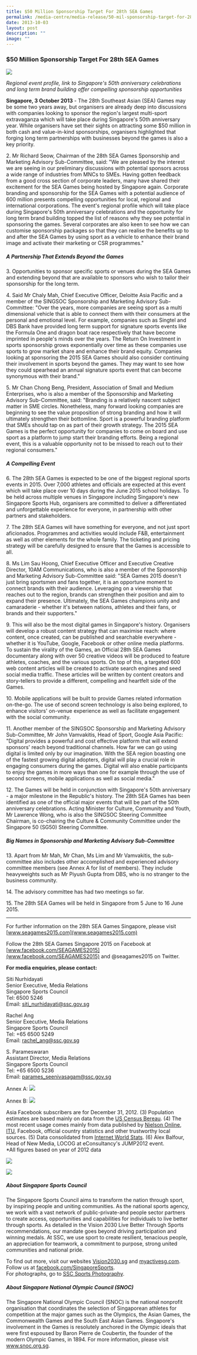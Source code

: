 ```yaml
---
title: $50 Million Sponsorship Target For 28th SEA Games
permalink: /media-centre/media-release/50-mil-sponsorship-target-for-28th-sea-games/
date: 2013-10-03
layout: post
description: ""
image: ""
---
```

### **$50 Million Sponsorship Target For 28th SEA Games**
![](/images/Media%20Centre/Media%20Release/2013/October%202013/SEA%20Games%20logo.jpeg)

*Regional event profile, link to Singapore's 50th anniversary celebrations and long term brand building offer compelling sponsorship opportunities*

**Singapore, 3 October 2013** - The 28th Southeast Asian (SEA) Games may be some two years away, but organisers are already deep into discussions with companies looking to sponsor the region's largest multi-sport extravaganza which will take place during Singapore's 50th anniversary year. While organisers have set their sights on attracting some $50 million in both cash and value-in-kind sponsorships, organisers highlighted that forging long term partnerships with businesses beyond the games is also a key priority.

2\. Mr Richard Seow, Chairman of the 28th SEA Games Sponsorship and Marketing Advisory Sub-Committee, said: "We are pleased by the interest we are seeing in our preliminary discussions with potential sponsors across a wide range of industries from MNCs to SMEs. Having gotten feedback from a good cross section of corporate leaders, many have shared their excitement for the SEA Games being hosted by Singapore again. Corporate branding and sponsorship for the SEA Games with a potential audience of 600 million presents compelling opportunities for local, regional and international corporations. The event's regional profile which will take place during Singapore's 50th anniversary celebrations and the opportunity for long term brand building topped the list of reasons why they see potential in sponsoring the games. Several corporates are also keen to see how we can customise sponsorship packages so that they can realise the benefits up to and after the SEA Games by using sport as a vehicle to enhance their brand image and activate their marketing or CSR programmes."

##### **A Partnership That Extends Beyond the Games**

3\. Opportunities to sponsor specific sports or venues during the SEA Games and extending beyond that are available to sponsors who wish to tailor their sponsorship for the long term.

4\. Said Mr Chaly Mah, Chief Executive Officer, Deloitte Asia Pacific and a member of the SINGSOC Sponsorship and Marketing Advisory Sub-Committee: "Over the years, more companies are seeing sport as a multi dimensional vehicle that is able to connect them with their consumers at the personal and emotional level. For example, companies such as Singtel and DBS Bank have provided long term support for signature sports events like the Formula One and dragon boat race respectively that have become imprinted in people's minds over the years. The Return On Investment in sports sponsorship grows exponentially over time as these companies use sports to grow market share and enhance their brand equity. Companies looking at sponsoring the 2015 SEA Games should also consider continuing their involvement in sports beyond the games. They may want to see how they could spearhead an annual signature sports event that can become synonymous with their brand."

5\. Mr Chan Chong Beng, President, Association of Small and Medium Enterprises, who is also a member of the Sponsorship and Marketing Advisory Sub-Committee, said: "Branding is a relatively nascent subject matter in SME circles. Nonetheless, many forward looking companies are beginning to see the value proposition of strong branding and how it will ultimately strengthen their bottomline. Sport is a powerful branding platform that SMEs should tap on as part of their growth strategy. The 2015 SEA Games is the perfect opportunity for companies to come on board and use sport as a platform to jump start their branding efforts. Being a regional event, this is a valuable opportunity not to be missed to reach out to their regional consumers."

##### **A Compelling Event**

6\. The 28th SEA Games is expected to be one of the biggest regional sports events in 2015. Over 7,000 athletes and officials are expected at this event which will take place over 10 days during the June 2015 school holidays. To be held across multiple venues in Singapore including Singapore's new Singapore Sports Hub, organisers are committed to deliver a differentiated and unforgettable experience for everyone, in partnership with other partners and stakeholders.

7\. The 28th SEA Games will have something for everyone, and not just sport aficionados. Programmes and activities would include F&B, entertainment as well as other elements for the whole family. The ticketing and pricing strategy will be carefully designed to ensure that the Games is accessible to all.

8\. Ms Lim Sau Hoong, Chief Executive Officer and Executive Creative Director, 10AM Communications, who is also a member of the Sponsorship and Marketing Advisory Sub-Committee said: "SEA Games 2015 doesn't just bring sportsmen and fans together, it is an opportune moment to connect brands with their audience. Leveraging on a viewership that reaches out to the region, brands can strengthen their position and aim to expand their presence. Ultimately, the SEA Games champions unity and camaraderie - whether it's between nations, athletes and their fans, or brands and their supporters."

9\. This will also be the most digital games in Singapore's history. Organisers will develop a robust content strategy that can maximise reach: where content, once created, can be published and searchable everywhere - whether it is YouTube, Google, Facebook or other online media platforms. To sustain the virality of the Games, an Official 28th SEA Games documentary along with over 50 creative videos will be produced to feature athletes, coaches, and the various sports. On top of this, a targeted 600 web content articles will be created to activate search engines and seed social media traffic. These articles will be written by content creators and story-tellers to provide a different, compelling and heartfelt side of the Games.

10\. Mobile applications will be built to provide Games related information on-the-go. The use of second screen technology is also being explored, to enhance visitors' on-venue experience as well as facilitate engagement with the social community.

11\. Another member of the SINGSOC Sponsorship and Marketing Advisory Sub-Committee, Mr John Vamvakitis, Head of Sport, Google Asia Pacific: "Digital provides a powerful and cost effective platform that will extend sponsors' reach beyond traditional channels. How far we can go using digital is limited only by our imagination. With the SEA region boasting one of the fastest growing digital adopters, digital will play a crucial role in engaging consumers during the games. Digital will also enable participants to enjoy the games in more ways than one for example through the use of second screens, mobile applications as well as social media."

12\. The Games will be held in conjunction with Singapore's 50th anniversary - a major milestone in the Republic's history. The 28th SEA Games has been identified as one of the official major events that will be part of the 50th anniversary celebrations. Acting Minister for Culture, Community and Youth, Mr Lawrence Wong, who is also the SINGSOC Steering Committee Chairman, is co-chairing the Culture & Community Committee under the Singapore 50 (SG50) Steering Committee.

##### **Big Names in Sponsorship and Marketing Advisory Sub-Committee**

13\. Apart from Mr Mah, Mr Chan, Ms Lim and Mr Vamvakitis, the sub-committee also includes other accomplished and experienced advisory committee members (see Annex A for list of members). They include heavyweights such as Mr Piyush Gupta from DBS, who is no stranger to the business community.

14\. The advisory committee has had two meetings so far.

15\. The 28th SEA Games will be held in Singapore from 5 June to 16 June 2015.

---

For further information on the 28th SEA Games Singapore, please visit [www.seagames2015.com](www.seagames2015.com)

Follow the 28th SEA Games Singapore 2015 on Facebook at [www.facebook.com/SEAGAMES2015](www.facebook.com/SEAGAMES2015) and @seagames2015 on Twitter.

**For media enquiries, please contact:**

Siti Nurhidayati
<br>Senior Executive, Media Relations
<br>Singapore Sports Council
<br>Tel: 6500 5246
<br>Email: [siti_nurhidayati@ssc.gov.sg](mailto:siti_nurhidayati@ssc.gov.sg)

Rachel Ang
<br>Senior Executive, Media Relations
<br>Singapore Sports Council
<br>Tel: +65 6500 5249
<br>Email: [rachel_ang@ssc.gov.sg](mailto:rachel_ang@ssc.gov.sg)

S. Parameswaran 
<br>Assistant Director, Media Relations
<br>Singapore Sports Council
<br>Tel: +65 6500 5236
<br>Email: [parames_seenivasagam@ssc.gov.sg](mailto:parames_seenivasagam@ssc.gov.sg)

Annex A:
![](/images/Media%20Centre/Media%20Release/2013/October%202013/50MILLIONSPONSORSHIPTARGETFOR28thSEAGAMESMainPar0055Imagegif.gif)

Annex B:
![](/images/Media%20Centre/Media%20Release/2013/October%202013/50MILLIONSPONSORSHIPTARGETFOR28thSEAGAMESMainPar0059Imagegif.gif)

Asia Facebook subscribers are for December 31, 2012. (3) Population estimates are based mainly on data from the [US Census Bereau](http://www.census.gov/). (4) The most recent usage comes mainly from data published by [Nielson Online](http://www.nielsen-online.com/), [ITU](http://www.itu.int/), Facebook, official country statistics and other trustworthy local sources. (5) Data consolidated from [Internet World Stats](http://www.internetworldstats.com/). (6) Alex Balfour, Head of New Media, LOCOG at eConsultancy's JUMP2012 event.
<br>
*All figures based on year of 2012 data 

![](/images/Media%20Centre/Media%20Release/2013/October%202013/50MILLIONSPONSORSHIPTARGETFOR28thSEAGAMESMainPar0062Imagegif.gif)

![](/images/Media%20Centre/Media%20Release/2013/October%202013/50MILLIONSPONSORSHIPTARGETFOR28thSEAGAMESMainPar0063Imagegif.gif)

##### **About Singapore Sports Council**
The Singapore Sports Council aims to transform the nation through sport, by inspiring people and uniting communities. As the national sports agency, we work with a vast network of public-private-and people sector partners to create access, opportunities and capabilities for individuals to live better through sports. As detailed in the Vision 2030 Live Better Through Sports recommendations, our mandate goes beyond driving participation and winning medals. At SSC, we use sport to create resilient, tenacious people, an appreciation for teamwork, a commitment to purpose, strong united communities and national pride.

 To find out more, visit our websites [Vision2030.sg](http://www.vision2030.sg/) and [myactivesg.com](http://www.myactivesg.com/).<br>Follow us at [facebook.com/SingaporeSports](http://www.facebook.com/SingaporeSports).<br>For photographs, go to [SSC Sports Photography](http://www.flickr.com/ssc-sportsphotography).

##### **About Singapore National Olympic Council (SNOC)**
The Singapore National Olympic Council (SNOC) is the national nonprofit organisation that coordinates the selection of Singaporean athletes for competition at the major games such as the Olympics, the Asian Games, the Commonwealth Games and the South East Asian Games. Singapore's involvement in the Games is resolutely anchored in the Olympic ideals that were first espoused by Baron Pierre de Coubertin, the founder of the modern Olympic Games, in 1894. For more information, please visit www.snoc.org.sg.